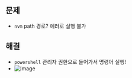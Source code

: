 ## 문제
- `nvm` path 경로? 에러로 실행 불가

## 해결
- `powershell` 관리자 권한으로 들어가서 명령어 실행!
- ![image](https://user-images.githubusercontent.com/61215550/212232987-1c01fc02-b8b6-46b6-ba36-196d4c0706f0.png)

